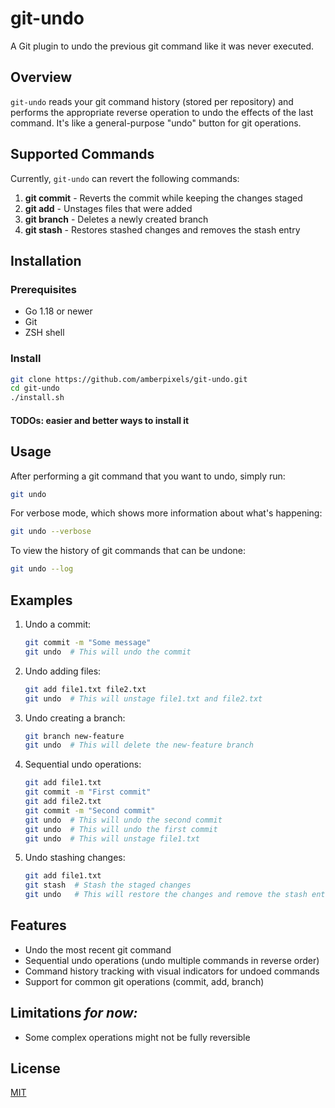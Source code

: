# git-undo

A Git plugin to undo the previous git command like it was never executed.

## Overview

`git-undo` reads your git command history (stored per repository) and performs the appropriate reverse operation to undo the effects of the last command. It's like a general-purpose "undo" button for git operations.

## Supported Commands

Currently, `git-undo` can revert the following commands:

1. **git commit** - Reverts the commit while keeping the changes staged
2. **git add** - Unstages files that were added
3. **git branch** - Deletes a newly created branch
4. **git stash** - Restores stashed changes and removes the stash entry

## Installation

### Prerequisites

- Go 1.18 or newer
- Git
- ZSH shell

### Install

  ```bash
  git clone https://github.com/amberpixels/git-undo.git
  cd git-undo
  ./install.sh
  ```

#### TODOs: easier and better ways to install it

## Usage

After performing a git command that you want to undo, simply run:

```bash
git undo
```

For verbose mode, which shows more information about what's happening:

```bash
git undo --verbose
```

To view the history of git commands that can be undone:

```bash
git undo --log
```

## Examples

1. Undo a commit:

   ```bash
   git commit -m "Some message"
   git undo  # This will undo the commit
   ```

2. Undo adding files:

   ```bash
   git add file1.txt file2.txt
   git undo  # This will unstage file1.txt and file2.txt
   ```

3. Undo creating a branch:

   ```bash
   git branch new-feature
   git undo  # This will delete the new-feature branch
   ```

4. Sequential undo operations:

   ```bash
   git add file1.txt
   git commit -m "First commit"
   git add file2.txt
   git commit -m "Second commit"
   git undo  # This will undo the second commit
   git undo  # This will undo the first commit
   git undo  # This will unstage file1.txt
   ```

5. Undo stashing changes:

   ```bash
   git add file1.txt
   git stash  # Stash the staged changes
   git undo   # This will restore the changes and remove the stash entry
   ```

## Features

- Undo the most recent git command
- Sequential undo operations (undo multiple commands in reverse order)
- Command history tracking with visual indicators for undoed commands
- Support for common git operations (commit, add, branch)

## Limitations _for now:_

- Some complex operations might not be fully reversible

## License

[MIT](LICENSE)
